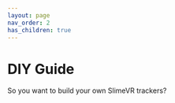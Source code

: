 ```yaml
---
layout: page
nav_order: 2
has_children: true
---
```


# DIY Guide

So you want to build your own SlimeVR trackers? 

